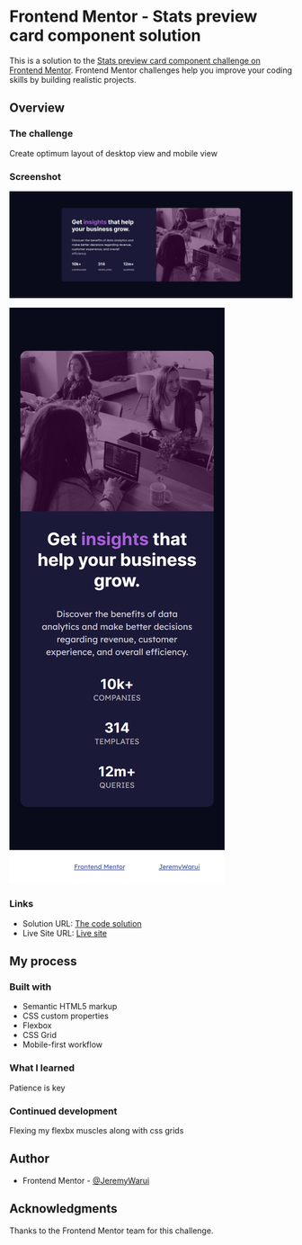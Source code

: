 # Frontend Mentor - Stats preview card component solution

This is a solution to the [Stats preview card component challenge on Frontend Mentor](https://www.frontendmentor.io/challenges/stats-preview-card-component-8JqbgoU62). Frontend Mentor challenges help you improve your coding skills by building realistic projects.

## Overview

### The challenge

Create optimum layout of desktop view and mobile view

### Screenshot

![Desktop View](./screenshots/desktopview.png)

![Mobile View](./screenshots/mobileview.png)

### Links

- Solution URL: [The code solution](https://github.com/JeremyWarui/StatsPreviewCardChallenge)
- Live Site URL: [Live site](https://your-live-site-url.com)

## My process

### Built with

- Semantic HTML5 markup
- CSS custom properties
- Flexbox
- CSS Grid
- Mobile-first workflow

### What I learned

Patience is key

### Continued development

Flexing my flexbx muscles along with css grids

## Author

- Frontend Mentor - [@JeremyWarui](https://www.frontendmentor.io/profile/JeremyWarui)

## Acknowledgments

Thanks to the Frontend Mentor team for this challenge.
